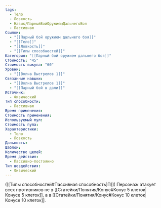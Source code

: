 ```yaml
---
tags:
  - Тело
  - Ловкость
  - Навык/ПарныйБойОружиемДальнегоБоя
  - Пассивная
Ссылки:
  - "[[Парный бой оружием дальнего боя]]"
  - "[[Тело]]"
  - "[[Ловкость]]"
  - "[[Типы способностей]]"
Категория: "[[Парный бой оружием дальнего боя]]"
Стоимость: "45"
Стоимость выкупа: "60"
Уровни:
  - "[[Волна Выстрелов 1]]"
Связанные навыки:
  - "[[Волна Выстрелов 1]]"
  - "[[Парный бой в дали]]"
Источник:
  - Физический
Тип способности:
  - Пассивная
Время применения: 
Стоимость применения: 
Используемый пул: 
Стоимость пула: 
Характеристики:
  - Тело
  - Ловкость
Дальность: 
Шаблон: 
Количество целей: 
Время действия:
  - Пассивно-постоянно
Тип воздействия:
  - Физический
---
```

([[Типы способностей#Пассивная способность|П]]) Персонаж атакует всех противников не в [[Статейки/Понятия/Конус#Конус 5 клеток|Конусе 5 клеток]], а в [[Статейки/Понятия/Конус#Конус 10 клеток|Конусе 10 клеток]]. 